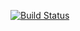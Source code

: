 
[![Build Status](https://travis-ci.org/SPawson/django-blog.svg?branch=master)](https://travis-ci.org/SPawson/django-blog)